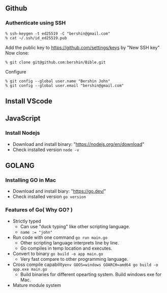 ## Github 
### Authenticate using SSH
```
% ssh-keygen -t ed25519 -C "bershin@gmail.com"
% cat ~/.ssh/id_ed25519.pub
```
Add the public key to https://github.com/settings/keys by "New SSH key"
Now clone:
```
% git clone git@github.com:bershin/Bible.git
```
Configure
```
% git config --global user.name "Bershin John" 
% git config --global user.email "bershin@gmail.com"
```
## Install VScode

## JavaScript
### Install Nodejs
- Download and install binary: "https://nodejs.org/en/download"
- Check installed version `node -v`

## GOLANG
### Installing GO in Mac
- Download and install biary: "https://go.dev/"
- Check installed version `go version`

### Features of Go( Why GO? )
- Strictly typed
    - Can use "duck typing" like other scripting language.
    - `name := "john"`
- Run code with one command `go run main.go`
    - Other scripting language interprets line by line.
    - Go compiles in temp location and executes.
- Convert to binary `go build -o app main.go`
    - Very fast compare to other programming language.
- Cross compile capability`env GOOS=windows GOARCH=amd64 go build -o app.exe main.go`
    - Build binaries for different opearting system. Build windows exe for Mac. 
- Mature module system